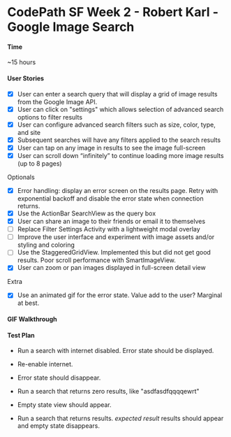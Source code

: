 CodePath SF Week 2 - Robert Karl - Google Image Search
=============

#### Time
~15 hours


#### User Stories
- [x] User can enter a search query that will display a grid of image results from the Google Image API.
- [x] User can click on "settings" which allows selection of advanced search options to filter results
- [x] User can configure advanced search filters such as size, color, type, and site
- [x] Subsequent searches will have any filters applied to the search results
- [x] User can tap on any image in results to see the image full-screen
- [x] User can scroll down “infinitely” to continue loading more image results (up to 8 pages)

Optionals

- [x] Error handling: display an error screen on the results page. Retry with exponential backoff and disable the error state when connection returns.
- [x] Use the ActionBar SearchView as the query box
- [x] User can share an image to their friends or email it to themselves
- [ ] Replace Filter Settings Activity with a lightweight modal overlay
- [ ]  Improve the user interface and experiment with image assets and/or styling and coloring
- [ ] Use the StaggeredGridView. Implemented this but did not get good results. Poor scroll performance with SmartImageView.
- [x]  User can zoom or pan images displayed in full-screen detail view

Extra
- [x] Use an animated gif for the error state. Value add to the user? Marginal at best. 



#### GIF Walkthrough


#### Test Plan
- Run a search with internet disabled. Error state should be displayed.
- Re-enable internet.
- Error state should disappear.

- Run a search that returns zero results, like "asdfasdfqqqqewrt"
- Empty state view should appear.
- Run a search that returns results. _expected result_ results should appear and empty state disappears.
